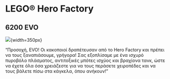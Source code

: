 # LEGO® Hero Factory
## 6200 EVO

![](https://www.lego.com/cdn/product-assets/product.img.pri/6200_prod.jpg){width=350px}

“Προσοχή, EVO! Οι κακοποιοί δραπέτευσαν από το Hero Factory και πρέπει να τους ξαναπιάσουμε, γρήγορα! Σας εξοπλίσαμε με ένα ισχυρό πυροβόλο πλάσματος, αντιτοξικές μπότες ισχύος και βραχίονα τανκ, ώστε να έχετε όλα όσα χρειάζεστε για να τους περάσετε χειροπέδες και να τους βάλετε πίσω στα κάγκελα, όπου ανήκουν!”